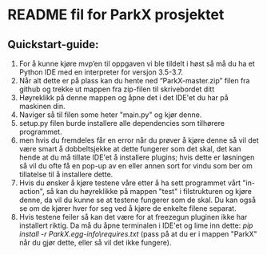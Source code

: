 # README fil for ParkX prosjektet

## Quickstart-guide:
 1. For å kunne kjøre mvp’en til oppgaven vi ble tildelt i høst så må du ha et Python IDE med en interpreter for versjon 3.5-3.7.
 2. Når alt dette er på plass kan du hente ned “ParkX-master.zip” filen fra github og trekke ut mappen fra zip-filen til skrivebordet ditt
 3. Høyreklikk på denne mappen og åpne det i det IDE'et du har på maskinen din.
 4. Naviger så til filen some heter "main.py" og kjør denne. 
 5. setup.py filen burde installere alle dependencies som tilhørere programmet.
 6. men hvis du fremdeles får en error når du prøver å kjøre denne så vil det være smart å dobbeltsjekke at dette fungerer som det skal, det kan hende at du må tillate IDE'et å installere plugins; hvis dette er løsningen så vil du ofte få en pop-up av en eller annen sort for vindu som ber om tillatelse til å installere dette.
 7. Hvis du ønsker å kjøre testene våre etter å ha sett programmet vårt "in-action", så kan du høyreklikke på mappen "test" i filstrukturen og kjøre denne, da vil du kunne se at testene fungerer som de skal. Du kan også se om de kjører hver for seg ved å kjøre de enkelte filene separat.
 8. Hvis testene feiler så kan det være for at freezegun pluginen ikke har installert riktig. Da må du åpne terminalen i IDE'et og lime inn dette: *pip install -r ParkX.egg-info\requires.txt* (pass på at du er i mappen "ParkX" når du gjør dette, eller så vil det ikke fungere).